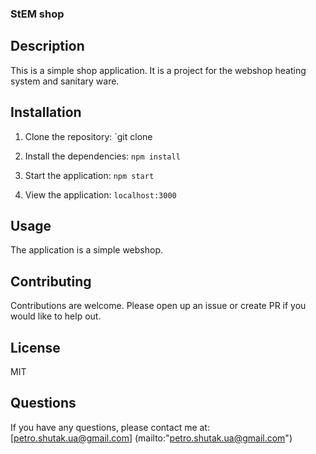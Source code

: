 ### StEM shop

## Description
This is a simple shop application. 
It is a project for the webshop heating system and sanitary ware.

## Installation
1. Clone the repository: `git clone

2. Install the dependencies: `npm install`

3. Start the application: `npm start`

4. View the application: `localhost:3000`

## Usage
The application is a simple webshop.

## Contributing
Contributions are welcome. Please open up an issue or create PR if you would like to help out.

## License
MIT

## Questions
If you have any questions, please contact me at: [petro.shutak.ua@gmail.com] (mailto:"petro.shutak.ua@gmail.com")






